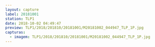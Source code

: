 ```yaml
---
layout: capture
label: 20181001
station: TLP1
date: 2018-10-02 04:49:47
preview: TLP1/2018/201810/20181001/M20181002_044947_TLP_1P.jpg
capturas:
  - imagem: TLP1/2018/201810/20181001/M20181002_044947_TLP_1P.jpg
---
```

